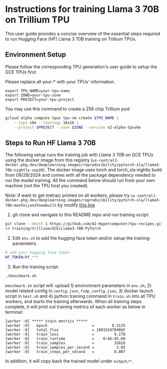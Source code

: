 # Instructions for training Llama 3 70B on Trillium TPU

This user guide provides a concise overview of the essential steps required to
run Hugging Face (HF) Llama 3 70B training on Trillium TPUs.

## Environment Setup

Please follow the corresponding TPU generation's user guide to setup the GCE TPUs
first.

Please replace all your-* with your TPUs' information.

```
export TPU_NAME=your-tpu-name
export ZONE=your-tpu-zone
export PROJECT=your-tpu-project
```

You may use this command to create a 256 chip Trillium pod:

```bash
gcloud alpha compute tpus tpu-vm create $TPU_NAME \
    --type v6e --topology 16x16 \
    --project $PROJECT --zone $ZONE --version v2-alpha-tpuv6e
```

## Steps to Run HF Llama 3 70B

The following setup runs the training job with Llama 3 70B on GCE TPUs using
the docker image from this registry
(`us-central1-docker.pkg.dev/deeplearning-images/reproducibility/pytorch-xla/llama3-70b:nightly-sep28`).
The docker image uses torch and torch_xla nightly build from 09/28/2024
and comes with all the package dependency needed to run the model training.
All the command below should run from your own machine (not the TPU host you
created).

Note: if want to get metraic printed on all workers, please try `us-central1-docker.pkg.dev/deeplearning-images/reproducibility/pytorch-xla/llama3-70b:manfeijan15newbuilt` by modify [this line]()

1. git clone and navigate to this README repo and run training script:

```bash
git clone --depth 1 https://github.com/AI-Hypercomputer/tpu-recipes.git
cd training/trillium/GCE/Llama3-70B-PyTorch
```

2. Edit `env.sh` to add the hugging face token and/or setup the training parameters.

```bash
# add your hugging face token
HF_TOKEN=hf_***
```

3. Run the training script:

```bash
./benchmark.sh
```

`benchmark.sh` script will: upload 1) environment parameters in `env.sh`, 2)
model related config in `config.json`, `fsdp_config.json`, 3) docker launch
script in `host.sh` and 4) python training command in `train.sh` into all TPU
workers, and starts the training afterwards. When all training steps complete,
it will print out training metrics of each worker as below in terminal:

```
[worker :0] ***** train metrics *****
[worker :0]   epoch                    =        0.3125
[worker :0]   total_flos               = 10915247040GF
[worker :0]   train_loss               =         9.278
[worker :0]   train_runtime            =    0:46:45.60
[worker :0]   train_samples            =         32816
[worker :0]   train_samples_per_second =          3.65
[worker :0]   train_steps_per_second   =         0.007
```

In addition,  it will copy back the trained model under `output/*`.

